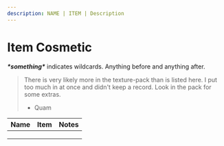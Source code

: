 ```yaml
---
description: NAME | ITEM | Description
---
```


# Item Cosmetic

_**\*something\***_ indicates wildcards. Anything before and anything after.&#x20;

> There is very likely more in the texture-pack than is listed here. I put too much in at once and didn't keep a record. Look in the pack for some extras.
>
> * Quam

| Name | Item | Notes |
| ---- | ---- | ----- |
|      |      |       |
|      |      |       |
|      |      |       |
